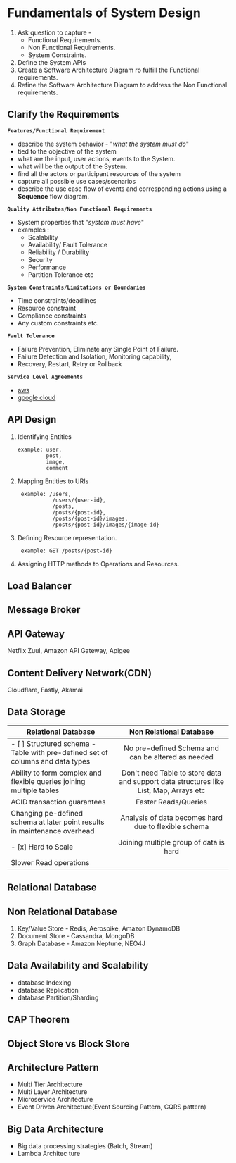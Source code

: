 # Fundamentals of System Design 
1. Ask question to capture - 
   * Functional Requirements.
   * Non Functional Requirements.
   * System Constraints.
2. Define the System APIs
3. Create a Software Architecture Diagram ro fulfill the Functional requirements.
4. Refine the Software Architecture Diagram to address the Non Functional requirements.


## Clarify the Requirements
**`Features/Functional Requirement`**
- describe the system behavior - "*what the system must do*"
- tied to the objective of the system
- what are the input, user actions, events to the System.
- what will be the output of the System.
- find all the actors or participant resources of the system
- capture all possible use cases/scenarios
- describe the use case flow of events and corresponding actions using a **Sequence** flow diagram. 

**`Quality Attributes/Non Functional Requirements`**
- System properties that "_system must have_"
- examples :
    - Scalability
    - Availability/ Fault Tolerance
    - Reliability / Durability
    - Security
    - Performance 
    - Partition Tolerance etc
    
**`System Constraints/Limitations or Boundaries`**
- Time constraints/deadlines
- Resource constraint
- Compliance constraints
- Any custom constraints etc.    

**`Fault Tolerance`**
- Failure Prevention, Eliminate any Single Point of Failure.
- Failure Detection and Isolation, Monitoring capability, 
- Recovery, Restart, Retry or Rollback


**`Service Level Agreements`**

- [aws](https://aws.amazon.com/legal/service-level-agreements/?aws-sla-cards.sort-by=item.additionalFields.serviceNameLower&aws-sla-cards.sort-order=asc&awsf.tech-category-filter=*all)
- [google cloud](https://cloud.google.com/terms/sla)

## API Design
1. Identifying Entities 
       
       example: user, 
                post, 
                image, 
                comment
                
2. Mapping Entities to URIs 

        example: /users, 
                  /users/{user-id}, 
                  /posts, 
                  /posts/{post-id}, 
                  /posts/{post-id}/images, 
                  /posts/{post-id}/images/{image-id}

3. Defining Resource representation.

        example: GET /posts/{post-id}
4. Assigning HTTP methods to Operations and Resources.

## Load Balancer


## Message Broker

## API Gateway
Netflix Zuul, Amazon API Gateway, Apigee
## Content Delivery Network(CDN)
Cloudflare, Fastly, Akamai

## Data Storage
| Relational Database | Non Relational Database | 
| ----- | :---------: | 
| - [ ] Structured schema - Table with pre-defined set of columns and data types | No pre-defined Schema and can be altered as needed |
| Ability to form complex and flexible queries joining multiple tables | Don't need Table to store data and support data structures like List, Map, Arrays etc |
| ACID transaction guarantees | Faster Reads/Queries |
| Changing pe-defined schema at later point results in maintenance overhead | Analysis of data becomes hard due to flexible schema|
| - [x] Hard to Scale | Joining multiple group of data is hard |
| Slower Read operations |  |

## Relational Database

## Non Relational Database
1. Key/Value Store - Redis, Aerospike, Amazon DynamoDB
2. Document Store - Cassandra, MongoDB
3. Graph Database - Amazon Neptune, NEO4J

## Data Availability and Scalability
- database Indexing
- database Replication
- database Partition/Sharding

## CAP Theorem

## Object Store vs Block Store

## Architecture Pattern
- Multi Tier Architecture
- Multi Layer Architecture
- Microservice Architecture
- Event Driven Architecture(Event Sourcing Pattern, CQRS pattern)

## Big Data Architecture
- Big data processing strategies (Batch, Stream)
- Lambda Architec   ture 
 
